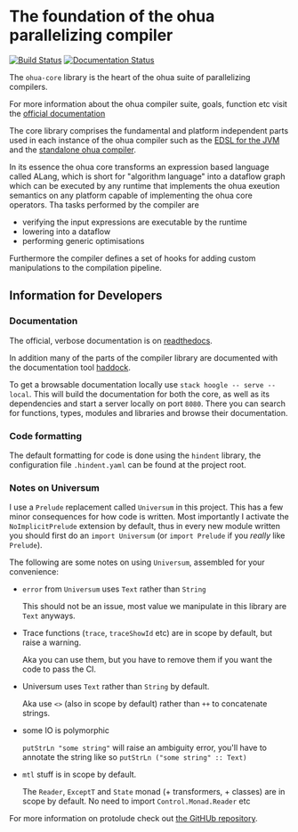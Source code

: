 # The foundation of the ohua parallelizing compiler

[![Build Status](https://travis-ci.org/ohua-dev/ohua-core.svg?branch=master)](https://travis-ci.org/ohua-dev/ohua-core)
[![Documentation Status](https://readthedocs.org/projects/ohua/badge/?version=latest)](https://ohua.readthedocs.io/en/latest/?badge=latest)

The `ohua-core` library is the heart of the ohua suite of parallelizing compilers.

For more information about the ohua compiler suite, goals, function etc visit
the [official documentation](https://ohua.readthedocs.org)

The core library comprises the fundamental and platform independent parts used
in each instance of the ohua compiler such as the [EDSL for the
JVM](https://github.com/ohua-dev/ohua-jvm-integration) and the [standalone ohua
compiler](https://github.com/ohua-dev/ohuac).

In its essence the ohua core transforms an expression based language called
ALang, which is short for "algorithm language" into a dataflow graph which can
be executed by any runtime that implements the ohua exeution semantics on any
platform capable of implementing the ohua core operators. Tha tasks performed by
the compiler are

- verifying the input expressions are executable by the runtime
- lowering into a dataflow
- performing generic optimisations

Furthermore the compiler defines a set of hooks for adding custom manipulations
to the compilation pipeline.


## Information for Developers

### Documentation

The official, verbose documentation is on
[readthedocs](https://ohua.readthedocs.org).

In addition many of the parts of the compiler library are documented with the
documentation tool [haddock](https://haskell.org/haddock).

To get a browsable documentation locally use `stack hoogle -- serve --local`.
This will build the documentation for both the core, as well as its
dependencies and start a server locally on port `8080`. There you can search for
functions, types, modules and libraries and browse their documentation.

### Code formatting

The default formatting for code is done using the `hindent` library, the
configuration file `.hindent.yaml` can be found at the project root.

### Notes on Universum

I use a `Prelude` replacement called `Universum` in this project. This has a few
minor consequences for how code is written. Most importantly I activate the
`NoImplicitPrelude` extension by default, thus in every new module written you
should first do an `import Universum` (or `import Prelude` if you *really* like
`Prelude`).

The following are some notes on using `Universum`, assembled for your convenience:

- `error` from `Universum` uses `Text` rather than `String`

  This should not be an issue, most value we manipulate in this library are
  `Text` anyways.

- Trace functions (`trace`, `traceShowId` etc) are in scope by default, but
  raise a warning.

  Aka you can use them, but you have to remove them if you want the code to pass
  the CI.

- Universum uses `Text` rather than `String` by default.

  Aka use `<>` (also in scope by default) rather than `++` to concatenate
  strings.

- some IO is polymorphic

  `putStrLn "some string"` will raise an ambiguity error, you'll have to
  annotate the string like so `putStrLn ("some string" :: Text)`

- `mtl` stuff is in scope by default.

  The `Reader`, `ExceptT` and `State` monad (+ transformers, + classes) are in
  scope by default. No need to import `Control.Monad.Reader` etc


For more information on protolude check out [the GitHUb
repository](https://github.com/serokell/universum).
